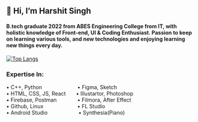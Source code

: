 ## 👋 Hi, I’m Harshit Singh

#### B.tech graduate 2022 from ABES Engineering College from IT, with holistic knowledge of Front-end, UI & Coding Enthusiast. Passion to keep on learning various tools, and new technologies and enjoying learning new things every day.

<!-------Stats-------> 
 <p float = "left">
  
<!-- ![Harshit's Github Stats](https://github-readme-stats.vercel.app/api?username=harshit2490&show_icons=true) -->
[![Top Langs](https://github-readme-stats.vercel.app/api/top-langs/?username=harshit2490&layout=compact&theme=radical)](https://github.com/harshit2490/github-readme-stats)

</p>


### Expertise In:
<!-- <img src = 'https://i.pinimg.com/564x/2d/29/4d/2d294d0612a1a14776f872a7b07c05ec.jpg' alt='' width="40" height="40">&#160;&#160;
<br>
-->
<p>
&#8226; C++, Python  &#160;&#160;&#160;&#160;&#160;&#160;&#160;&#160;&#160;&#160;&#160;&#160;&#160;&#160;&#160;&#160;&#160;&#160;&#160;&#160;&#160;&#160;  &#8226; Figma, Sketch <br>
&#8226; HTML, CSS, JS, React  &#160;&#160;&#160;&#160;&#160; &#8226; Illustartor, Photoshop <br>
&#8226; Firebase, Postman  &#160;&#160;&#160;&#160;&#160;&#160;&#160;&#160;&#160;&#160;&#160;&#160; &#8226; Filmora, After Effect<br>
&#8226; Github, Linux &#160;&#160;&#160;&#160;&#160;&#160;&#160;&#160;&#160;&#160;&#160;&#160;&#160;&#160;&#160;&#160;&#160;&#160;&#160;&#160;&#160; &#8226; FL Studio <br> 
&#8226; Android Studio &#160;&#160;&#160;&#160;&#160;&#160;&#160;&#160;&#160;&#160;&#160;&#160;&#160;&#160;&#160;&#160;&#160;&#160;&#160;  &#8226; Synthesia(Piano) <br>
</p>

<!------Contacts-------> 
<!-- 
### 📫 Reach Me ...
<p align = "left"> 
  <a href = "https://www.linkedin.com/in/harshit2490/"><img src = "https://upload.wikimedia.org/wikipedia/commons/thumb/c/ca/LinkedIn_logo_initials.png/640px-LinkedIn_logo_initials.png" width="4%"></a>&#160;&#160;
  <a href = "https://www.twitter.com/carinoharshit/"><img src = "https://help.twitter.com/content/dam/help-twitter/brand/logo.png" width = "5%"> </a>&#160;&#160;
  <a href = "https://www.instagram.com/carinoharshit/"><img src = "https://assets.stickpng.com/images/580b57fcd9996e24bc43c521.png" width = "4%"></a>&#160;&#160;
  <a href = "https://www.youtube.com/c/FLIXMIDI"><img src = "https://image.similarpng.com/very-thumbnail/2020/07/Youtube-logo-with--new-style-on-transparent-background-PNG.png" width = "5%"> </a>&#160;&#160;
</p>
-->
